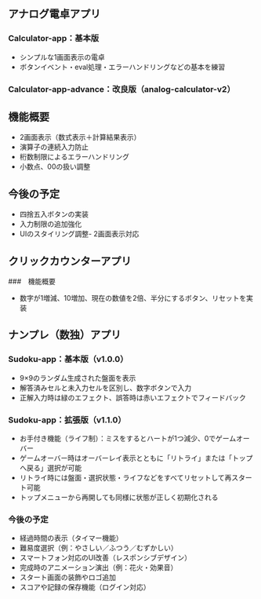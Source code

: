 ## アナログ電卓アプリ

### Calculator-app：基本版  
- シンプルな1画面表示の電卓  
- ボタンイベント・eval処理・エラーハンドリングなどの基本を練習  

### Calculator-app-advance：改良版（analog-calculator-v2）  

## 機能概要
- 2画面表示（数式表示＋計算結果表示）
- 演算子の連続入力防止
- 桁数制限によるエラーハンドリング
- 小数点、00の扱い調整

## 今後の予定
- 四捨五入ボタンの実装
- 入力制限の追加強化
- UIのスタイリング調整- 2画面表示対応  


## クリックカウンターアプリ

###　機能概要
- 数字が1増減、10増加、現在の数値を2倍、半分にするボタン、リセットを実装


## ナンプレ（数独）アプリ

### Sudoku-app：基本版（v1.0.0）
- 9×9のランダム生成された盤面を表示
- 解答済みセルと未入力セルを区別し、数字ボタンで入力
- 正解入力時は緑のエフェクト、誤答時は赤いエフェクトでフィードバック

### Sudoku-app：拡張版（v1.1.0）
- お手付き機能（ライフ制）：ミスをするとハートが1つ減少、0でゲームオーバー
- ゲームオーバー時はオーバーレイ表示とともに「リトライ」または「トップへ戻る」選択が可能
- リトライ時には盤面・選択状態・ライフなどをすべてリセットして再スタート可能
- トップメニューから再開しても同様に状態が正しく初期化される

### 今後の予定
- 経過時間の表示（タイマー機能）
- 難易度選択（例：やさしい／ふつう／むずかしい）
- スマートフォン対応のUI改善（レスポンシブデザイン）
- 完成時のアニメーション演出（例：花火・効果音）
- スタート画面の装飾やロゴ追加
- スコアや記録の保存機能（ログイン対応）

